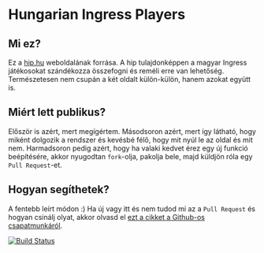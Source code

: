 # Hungarian Ingress Players

## Mi ez?

Ez a [hip.hu](http://hip.hu) weboldalának forrása. A hip tulajdonképpen a magyar Ingress
játékosokat szándékozza összefogni és reméli erre van lehetőség. Természetesen nem csupán
a két oldalt külön-külön, hanem azokat együtt is.

## Miért lett publikus?

Először is azért, mert megígértem. Másodsoron azért, mert így látható, hogy miként dolgozik
a rendszer és kevésbé félő, hogy mit nyúl le az oldal és mit nem. Harmadsoron pedig azért,
hogy ha valaki kedvet érez egy új funkció beépítésére, akkor nyugodtan `fork`-olja,
pakolja bele, majd küldjön róla egy `Pull Request`-et.

## Hogyan segíthetek?

A fentebb leírt módon :) Ha új vagy itt és nem tudod mi az a `Pull Request` és hogyan
csinálj olyat, akkor olvasd el
[ezt a cikket a Github-os csapatmunkáról](http://dev.folyam.info/blog/2013/03/01/csapatmunka-github-segitsegevel/).

[![Build Status](https://travis-ci.org/Folyam/hip.hu.png?branch=master)](https://travis-ci.org/Folyam/hip.hu)